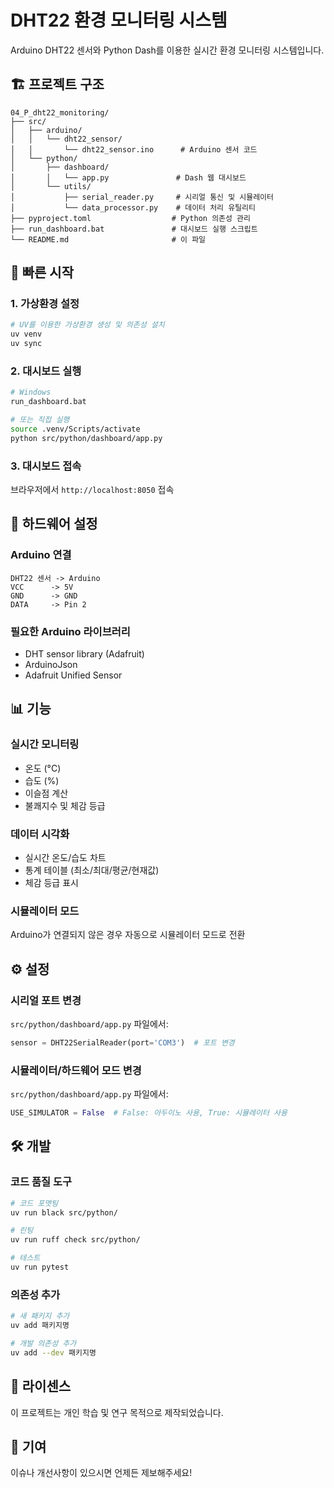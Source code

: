 # DHT22 환경 모니터링 시스템

Arduino DHT22 센서와 Python Dash를 이용한 실시간 환경 모니터링 시스템입니다.

## 🏗️ 프로젝트 구조

```
04_P_dht22_monitoring/
├── src/
│   ├── arduino/
│   │   └── dht22_sensor/
│   │       └── dht22_sensor.ino      # Arduino 센서 코드
│   └── python/
│       ├── dashboard/
│       │   └── app.py               # Dash 웹 대시보드
│       └── utils/
│           ├── serial_reader.py     # 시리얼 통신 및 시뮬레이터
│           └── data_processor.py    # 데이터 처리 유틸리티
├── pyproject.toml                  # Python 의존성 관리
├── run_dashboard.bat               # 대시보드 실행 스크립트
└── README.md                       # 이 파일
```

## 🚀 빠른 시작

### 1. 가상환경 설정
```bash
# UV를 이용한 가상환경 생성 및 의존성 설치
uv venv
uv sync
```

### 2. 대시보드 실행
```bash
# Windows
run_dashboard.bat

# 또는 직접 실행
source .venv/Scripts/activate
python src/python/dashboard/app.py
```

### 3. 대시보드 접속
브라우저에서 `http://localhost:8050` 접속

## 🔧 하드웨어 설정

### Arduino 연결
```
DHT22 센서 -> Arduino
VCC      -> 5V
GND      -> GND
DATA     -> Pin 2
```

### 필요한 Arduino 라이브러리
- DHT sensor library (Adafruit)
- ArduinoJson
- Adafruit Unified Sensor

## 📊 기능

### 실시간 모니터링
- 온도 (°C)
- 습도 (%)
- 이슬점 계산
- 불쾌지수 및 체감 등급

### 데이터 시각화
- 실시간 온도/습도 차트
- 통계 테이블 (최소/최대/평균/현재값)
- 체감 등급 표시

### 시뮬레이터 모드
Arduino가 연결되지 않은 경우 자동으로 시뮬레이터 모드로 전환

## ⚙️ 설정

### 시리얼 포트 변경
`src/python/dashboard/app.py` 파일에서:
```python
sensor = DHT22SerialReader(port='COM3')  # 포트 변경
```

### 시뮬레이터/하드웨어 모드 변경
`src/python/dashboard/app.py` 파일에서:
```python
USE_SIMULATOR = False  # False: 아두이노 사용, True: 시뮬레이터 사용
```

## 🛠️ 개발

### 코드 품질 도구
```bash
# 코드 포맷팅
uv run black src/python/

# 린팅
uv run ruff check src/python/

# 테스트
uv run pytest
```

### 의존성 추가
```bash
# 새 패키지 추가
uv add 패키지명

# 개발 의존성 추가
uv add --dev 패키지명
```

## 📝 라이센스

이 프로젝트는 개인 학습 및 연구 목적으로 제작되었습니다.

## 🤝 기여

이슈나 개선사항이 있으시면 언제든 제보해주세요!
